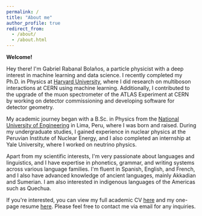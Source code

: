 ```yaml
---
permalink: /
title: "About me"
author_profile: true
redirect_from: 
  - /about/
  - /about.html
---
```


**Welcome!**

Hey there! I'm Gabriel Rabanal Bolaños, a particle physicist with a deep interest in machine learning and data science. I recently completed my Ph.D. in Physics at [Harvard University](https://www.harvard.edu), where I did research on multiboson interactions at CERN using machine learning. Additionally, I contributed to the upgrade of the muon spectrometer of the ATLAS Experiment at CERN by working on detector commissioning and developing software for detector geometry.

My academic journey began with a B.Sc. in Physics from the [National University of Engineering](https://fc.uni.edu.pe/en/nosotros/) in Lima, Peru, where I was born and raised. During my undergraduate studies, I gained experience in nuclear physics at the Peruvian Institute of Nuclear Energy, and I also completed an internship at Yale University, where I worked on neutrino physics.

Apart from my scientific interests, I'm very passionate about languages and linguistics, and I have expertise in phonetics, grammar, and writing systems across various language families. I'm fluent in Spanish, English, and French, and I also have advanced knowledge of ancient languages, mainly Akkadian and Sumerian. I am also interested in indigenous languages of the Americas such as Quechua. 

If you're interested, you can view my full academic CV [here](/files/pdf/Academic_CV.pdf) and my one-page resume [here](/files/pdf/Resume.pdf). Please feel free to contact me via email for any inquiries. 
